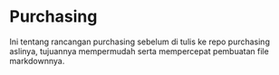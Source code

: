 # Purchasing
Ini tentang rancangan purchasing sebelum di tulis ke repo purchasing aslinya, tujuannya mempermudah serta mempercepat pembuatan file markdownnya.
